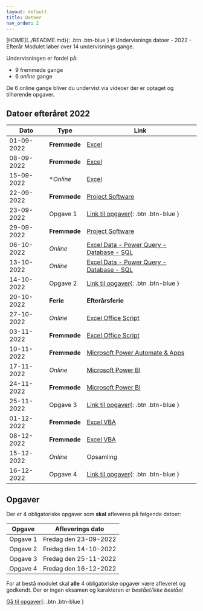 ```yaml
---
layout: default
title: Datoer
nav_order: 2
---
```

<span class="fs-1">
[HOME](../README.md){: .btn .btn-blue }
</span>
# Undervisnings datoer - 2022 - Efterår
Modulet løber over 14 undervisnings gange.

Undervisningen er fordel på:

- 9 fremmøde gange
- 6 *online* gange

De 6 online gange bliver du undervist via videoer der er optaget og tilhørende opgaver.

## Datoer efteråret 2022

|Dato	        |Type         	|Link                                                                 	|
|------------	|--------------	|---------------------------------------------------------------------	|
| 01-09-2022 	| **Fremmøde** 	| [Excel](../excel/README.md)                                         	|
| 08-09-2022 	| **Fremmøde** 	| [Excel](../excel/README.md)                                         	|
| 15-09-2022 	| **Online* 	| [Excel](../excel/README.md)                                       	|
| 22-09-2022 	| **Fremmøde** 	| [Project Software](../microsoftproject/README.md)                    	|
| 23-09-2022 	| Opgave 1   	| [Link til opgaver](../opgaver/README.md){: .btn .btn-blue }          	|
| 29-09-2022 	| **Fremmøde** 	| [Project Software](../microsoftproject/README.md)                    	|
| 06-10-2022 	| *Online*  	| [Excel Data - Power Query - Database - SQL](../databaser/README.md) 	|
| 13-10-2022 	| *Online*  	| [Excel Data - Power Query - Database - SQL](../databaser/README.md)   |
| 14-10-2022 	| Opgave 2    	| [Link til opgaver](../opgaver/README.md){: .btn .btn-blue }           |
| 20-10-2022 	| **Ferie**    	| **Efterårsferie**                                                     |
| 27-10-2022 	| *Online*  	| [Excel Office Script](../officescripts/README.md)                   	|
| 03-11-2022 	| **Fremmøde** 	| [Excel Office Script](../officescripts/README.md)          	        |
| 10-11-2022 	| **Fremmøde** 	| [Microsoft Power Automate & Apps](../power/README.md)                	|
| 17-11-2022 	| *Online* 	    | [Microsoft Power BI](../powerbi/README.md)                           	|
| 24-11-2022 	| **Fremmøde**  | [Microsoft Power BI](../powerbi//README.md)                          	|
| 25-11-2022 	| Opgave 3    	| [Link til opgaver](../opgaver/README.md){: .btn .btn-blue }          	|
| 01-12-2022 	| **Fremmøde** 	| [Excel VBA](../vba/README.md)                                     	|
| 08-12-2022 	| **Fremmøde** 	| [Excel VBA](../vba/README.md)                   	                    |
| 15-12-2022 	| *Online*  	| Opsamling                                                            	|
| 16-12-2022 	| Opgave 4      | [Link til opgaver](../opgaver/README.md){: .btn .btn-blue }                   |


## Opgaver
Der er 4 obligatoriske opgaver som **skal** afleveres på følgende datoer:

| Opgave   | Afleverings dato      |
|----------|-----------------------|
| Opgave 1 | Fredag den 23-09-2022 |
| Opgave 2 | Fredag den 14-10-2022 |
| Opgave 3 | Fredag den 25-11-2022 |
| Opgave 4 | Fredag den 16-12-2022 |

For at bestå modulet skal **alle** 4 obligatoriske opgaver være afleveret og godkendt. Der er ingen eksamen og karakteren er *bestået/ikke bestået*

[Gå til opgaver](../opgaver/README.md){: .btn .btn-blue }
